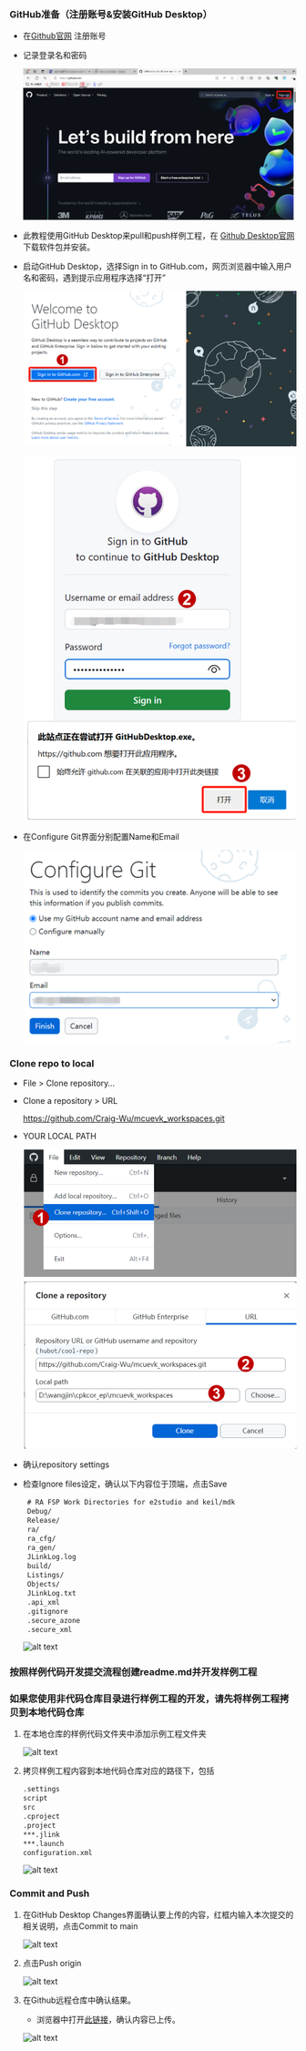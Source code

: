 ### GitHub准备（注册账号&安装GitHub Desktop）

* 在[Github官网](https://github.com/) 注册账号
* 记录登录名和密码

   ![alt text](images/github_ops/image.png)

* 此教程使用GitHub Desktop来pull和push样例工程，在 [Github Desktop官网](https://desktop.github.com) 下载软件包并安装。
* 启动GitHub Desktop，选择Sign in to GitHub.com，网页浏览器中输入用户名和密码，遇到提示应用程序选择“打开”

   ![alt text](images/github_ops/image-1.png)

   ![alt text](images/github_ops/image-2.png)

* 在Configure Git界面分别配置Name和Email

   ![alt text](images/github_ops/image-3.png)

### Clone repo to local

* File > Clone repository…
* Clone a repository > URL

   https://github.com/Craig-Wu/mcuevk_workspaces.git

* YOUR LOCAL PATH

   ![alt text](images/github_ops/image-4.png)

* 确认repository settings
* 检查Ignore files设定，确认以下内容位于顶端，点击Save
   ```
    # RA FSP Work Directories for e2studio and keil/mdk
    Debug/
    Release/
    ra/
    ra_cfg/
    ra_gen/
    JLinkLog.log
    build/
    Listings/
    Objects/
    JLinkLog.txt
    .api_xml
    .gitignore
    .secure_azone
    .secure_xml
    ```

    ![alt text](images/github_ops/image-5.png)


### 按照样例代码开发提交流程创建readme.md并开发样例工程



### 如果您使用非代码仓库目录进行样例工程的开发，请先将样例工程拷贝到本地代码仓库

1. 在本地仓库的样例代码文件夹中添加示例工程文件夹
   
    ![alt text](images/github_ops/image-6.png)

2. 拷贝样例工程内容到本地代码仓库对应的路径下，包括
   ```
   .settings
   script
   src
   .cproject
   .project
   ***.jlink
   ***.launch
   configuration.xml
   ```

   ![alt text](images/github_ops/image-7.png)


### Commit and Push 

1. 在GitHub Desktop Changes界面确认要上传的内容，红框内输入本次提交的相关说明，点击Commit to main

   ![alt text](images/github_ops/image-8.png)

2. 点击Push origin

    ![alt text](images/github_ops/image-9.png)

3. 在Github远程仓库中确认结果。
    
   * 浏览器中打开[此链接](https://github.com/Craig-Wu/mcuevk_workspaces.git)，确认内容已上传。
  
   ![alt text](images/github_ops/image-10.png)
    